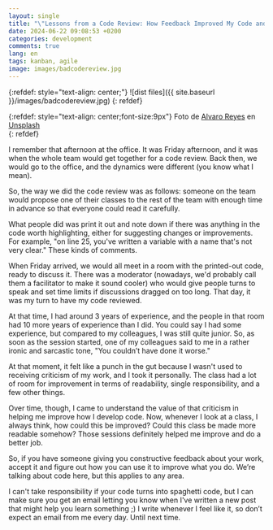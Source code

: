 ```yaml
---
layout: single
title: "\"Lessons from a Code Review: How Feedback Improved My Code and My Career\""
date: 2024-06-22 09:08:53 +0200
categories: development
comments: true
lang: en
tags: kanban, agile 
image: images/badcodereview.jpg
---
```


{:refdef: style="text-align: center;"}
![dist files]({{ site.baseurl }}/images/badcodereview.jpg)
{: refdef}

{:refdef: style="text-align: center;font-size:9px"}
Foto de <a href="https://unsplash.com/es/@alvarordesign?utm_content=creditCopyText&utm_medium=referral&utm_source=unsplash">Alvaro Reyes</a> en <a href="https://unsplash.com/es/fotos/dos-hombres-usando-computadora-y-computadora-portatil-fSWOVc3e06w?utm_content=creditCopyText&utm_medium=referral&utm_source=unsplash">Unsplash</a>  
{: refdef} 

I remember that afternoon at the office. It was Friday afternoon, and it was when the whole team would get together for a code review. Back then, we would go to the office, and the dynamics were different (you know what I mean).

So, the way we did the code review was as follows: someone on the team would propose one of their classes to the rest of the team with enough time in advance so that everyone could read it carefully.

What people did was print it out and note down if there was anything in the code worth highlighting, either for suggesting changes or improvements. For example, "on line 25, you've written a variable with a name that's not very clear." These kinds of comments.

When Friday arrived, we would all meet in a room with the printed-out code, ready to discuss it. There was a moderator (nowadays, we'd probably call them a facilitator to make it sound cooler) who would give people turns to speak and set time limits if discussions dragged on too long. That day, it was my turn to have my code reviewed.

At that time, I had around 3 years of experience, and the people in that room had 10 more years of experience than I did. You could say I had some experience, but compared to my colleagues, I was still quite junior. So, as soon as the session started, one of my colleagues said to me in a rather ironic and sarcastic tone, "You couldn’t have done it worse."

At that moment, it felt like a punch in the gut because I wasn't used to receiving criticism of my work, and I took it personally. The class had a lot of room for improvement in terms of readability, single responsibility, and a few other things.

Over time, though, I came to understand the value of that criticism in helping me improve how I develop code. Now, whenever I look at a class, I always think, how could this be improved? Could this class be made more readable somehow? Those sessions definitely helped me improve and do a better job.

So, if you have someone giving you constructive feedback about your work, accept it and figure out how you can use it to improve what you do. We’re talking about code here, but this applies to any area.

I can't take responsibility if your code turns into spaghetti code, but I can make sure you get an email letting you know when I've written a new post that might help you learn something ;) I write whenever I feel like it, so don’t expect an email from me every day. Until next time. 
